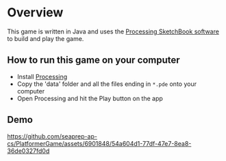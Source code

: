 # Overview

This game is written in Java and uses the [Processing SketchBook software](https://processing.org/) to build and play the game. 

## How to run this game on your computer

* Install [Processing](https://processing.org/download)
* Copy the 'data' folder and all the files ending in `*.pde` onto your computer
* Open Processing and hit the Play button on the app


## Demo

https://github.com/seaprep-ap-cs/PlatformerGame/assets/6901848/54a604d1-77df-47e7-8ea8-36de0327fd0d





